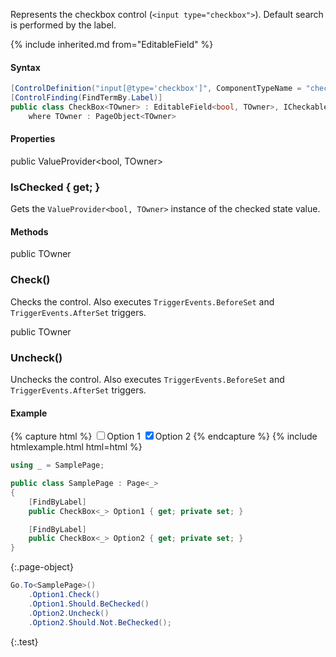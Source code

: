 Represents the checkbox control (`<input type="checkbox">`).
Default search is performed by the label.

{% include inherited.md from="EditableField" %}

#### Syntax

```cs
[ControlDefinition("input[@type='checkbox']", ComponentTypeName = "checkbox", IgnoreNameEndings = "Checkbox,CheckBox,Option")]
[ControlFinding(FindTermBy.Label)]
public class CheckBox<TOwner> : EditableField<bool, TOwner>, ICheckable<TOwner>
    where TOwner : PageObject<TOwner>
```

#### Properties

<div class="member">
    <span class="head"><span class="keyword">public</span> <span class="type">ValueProvider</span><wbr>&lt;<span class="keyword">bool</span>, <span class="type">TOwner</span>&gt;</span>
    <h3><span class="body">IsChecked</span><span class="tail"> { <span class="keyword">get</span>; }</span></h3>
</div>

Gets the `ValueProvider<bool, TOwner>` instance of the checked state value.

#### Methods

<div class="member">
    <span class="head"><span class="keyword">public</span> <span class="type">TOwner</span></span>
    <h3><span class="body">Check()</span></h3>
</div>

Checks the control. Also executes `TriggerEvents.BeforeSet` and `TriggerEvents.AfterSet` triggers.

<div class="member">
    <span class="head"><span class="keyword">public</span> <span class="type">TOwner</span></span>
    <h3><span class="body">Uncheck()</span></h3>
</div>

Unchecks the control. Also executes `TriggerEvents.BeforeSet` and `TriggerEvents.AfterSet` triggers.

#### Example

{% capture html %}
<label class="checkbox-inline">
  <input type="checkbox" value="option1">Option 1
</label>
<label class="checkbox-inline">
  <input type="checkbox" value="option2" checked>Option 2
</label>
{% endcapture %}
{% include htmlexample.html html=html %}

```cs
using _ = SamplePage;

public class SamplePage : Page<_>
{
    [FindByLabel]
    public CheckBox<_> Option1 { get; private set; }

    [FindByLabel]
    public CheckBox<_> Option2 { get; private set; }
}
```
{:.page-object}

```cs
Go.To<SamplePage>()
    .Option1.Check()
    .Option1.Should.BeChecked()
    .Option2.Uncheck()
    .Option2.Should.Not.BeChecked();
```
{:.test}
